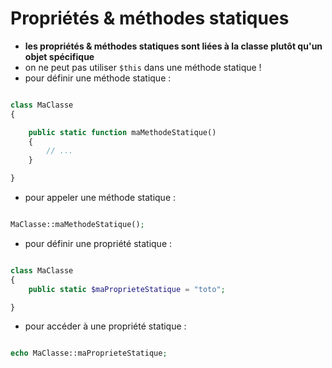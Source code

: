 # Propriétés & méthodes statiques

- **les propriétés & méthodes statiques sont liées à la classe plutôt qu'un objet spécifique**
- on ne peut pas utiliser `$this` dans une méthode statique !
- pour définir une méthode statique :

```php

class MaClasse
{

    public static function maMethodeStatique()
    {
        // ...
    }

}

```

- pour appeler une méthode statique :

```php

MaClasse::maMethodeStatique();

```

- pour définir une propriété statique :

```php

class MaClasse
{
    public static $maProprieteStatique = "toto";

}

```

- pour accéder à une propriété statique :

```php

echo MaClasse::maProprieteStatique;

```
